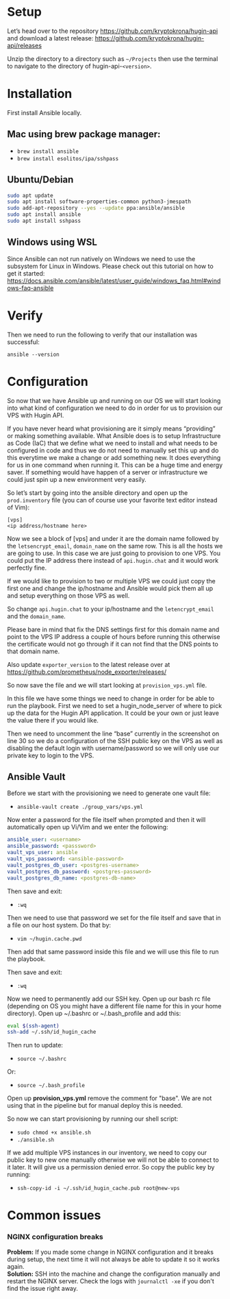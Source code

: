 # Setup

Let’s head over to the repository https://github.com/kryptokrona/hugin-api and download a latest release: https://github.com/kryptokrona/hugin-api/releases

Unzip the directory to a directory such as `~/Projects` then use the terminal to navigate to the directory of hugin-api-`<version>`.

# Installation

First install Ansible locally.

## Mac using brew package manager:

- `brew install ansible`
- `brew install esolitos/ipa/sshpass`

## Ubuntu/Debian

```sh
sudo apt update
sudo apt install software-properties-common python3-jmespath
sudo add-apt-repository --yes --update ppa:ansible/ansible
sudo apt install ansible
sudo apt install sshpass
```

## Windows using WSL

Since Ansible can not run natively on Windows we need to use the subsystem for Linux in Windows. Please check out this tutorial on how to get it started: https://docs.ansible.com/ansible/latest/user_guide/windows_faq.html#windows-faq-ansible

# Verify

Then we need to run the following to verify that our installation was successful:

`ansible --version`

# Configuration

So now that we have Ansible up and running on our OS we will start looking into what kind of configuration we need to do in order for us to provision our VPS with Hugin API.

If you have never heard what provisioning are it simply means “providing” or making something available. What Ansible does is to setup Infrastructure as Code (IaC) that we define what we need to install and what needs to be configured in code and thus we do not need to manually set this up and do this everytime we make a change or add something new. It does everything for us in one command when running it. This can be a huge time and energy saver. If something would have happen of a server or infrastructure we could just spin up a new environment very easily.

So let’s start by going into the ansible directory and open up the `prod.inventory` file (you can of course use your favorite text editor instead of Vim):

``` 
[vps]
<ip address/hostname here>
```

Now we see a block of [vps] and under it are the domain name followed by the `letsencrypt_email`, `domain_name` on the same row. This is all the hosts we are going to use. In this case we are just going to provision to one VPS. You could put the IP address there instead of `api.hugin.chat` and it would work perfectly fine.

If we would like to provision to two or multiple VPS we could just copy the first one and change the ip/hostname and Ansible would pick them all up and setup everything on those VPS as well.

So change `api.hugin.chat` to your ip/hostname and the `letencrypt_email` and the `domain_name`.

Please bare in mind that fix the DNS settings first for this domain name and point to the VPS IP address a couple of hours before running this otherwise the certificate would not go through if it can not find that the DNS points to that domain name.

Also update `exporter_version` to the latest release over at https://github.com/prometheus/node_exporter/releases/

So now save the file and we will start looking at `provision_vps.yml` file.

In this file we have some things we need to change in order for be able to run the playbook. First we need to set a hugin_node_server of where to pick up the data for the Hugin API application. It could be your own or just leave the value there if you would like.

Then we need to uncomment the line “base” currently in the screenshot on line 30 so we do a configuration of the SSH public key on the VPS as well as disabling the default login with username/password so we will only use our private key to login to the VPS.


## Ansible Vault

Before we start with the provisioning we need to generate one vault file:

- `ansible-vault create ./group_vars/vps.yml`

Now enter a password for the file itself when prompted and then it will automatically open up Vi/Vim and we enter the following:

```yml
ansible_user: <username>
ansible_password: <passsword>
vault_vps_user: ansible
vault_vps_password: <ansible-password>
vault_postgres_db_user: <postgres-username>
vault_postgres_db_password: <postgres-password>
vault_postgres_db_name: <postgres-db-name>
```

Then save and exit:

- `:wq`

Then we need to use that password we set for the file itself and save that in a file on our host system. Do that by:

- `vim ~/hugin.cache.pwd`

Then add that same password inside this file and we will use this file to run the playbook.

Then save and exit:

- `:wq`

Now we need to permanently add our SSH key. Open up our bash rc file (depending on OS you might have a different file name for this in your home directory). Open up ~/.bashrc or ~/.bash_profile and add this:

```sh
eval $(ssh-agent)
ssh-add ~/.ssh/id_hugin_cache
```

Then run to update:

- `source ~/.bashrc`

Or:

- `source ~/.bash_profile`

Open up **provision_vps.yml** remove the comment for "base". We are not using that in the pipeline but for manual deploy this is needed.

So now we can start provisioning by running our shell script:

- `sudo chmod +x ansible.sh`
- `./ansible.sh`

If we add multiple VPS instances in our inventory, we need to copy our public key to new one manually otherwise we will not be able to connect to it later. It will give us a permission denied error. So copy the public key by running:

- `ssh-copy-id -i ~/.ssh/id_hugin_cache.pub root@new-vps`


# Common issues

### NGINX configuration breaks

**Problem:** If you made some change in NGINX configuration and it breaks during setup, the next time it will not always be able to update it so it works again.\
**Solution:** SSH into the machine and change the configuration manually and restart the NGINX server. Check the logs with `journalctl -xe` if you don't find the issue right away.